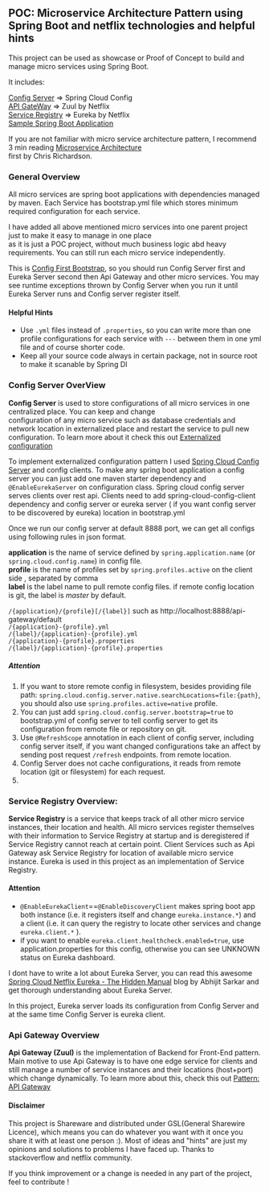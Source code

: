 ##  POC: Microservice Architecture Pattern using Spring Boot and netflix technologies and helpful hints

This project can be used as showcase or Proof of Concept to build and manage micro services using Spring Boot.

It includes:    

[Config Server]() => Spring Cloud Config  
[API GateWay]() => Zuul by Netflix  
[Service Registry]() => Eureka by Netflix  
[Sample Spring Boot Application]()

  If you are not familiar with micro service architecture pattern, I recommend 3 min reading [Microservice Architecture](http://microservices.io/patterns/microservices.html)   
  first by Chris Richardson. 
  
### General Overview

All micro services are spring boot applications with dependencies managed by maven. Each Service has bootstrap.yml 
file which stores minimum required configuration for each service.  

I have added all above mentioned micro services into one parent project just to make it easy to manage in one place  
as it is just a POC project, without much business logic abd heavy requirements. You can still run each 
micro service independently.

This is [Config First Bootstrap](https://cloud.spring.io/spring-cloud-config/spring-cloud-config.html#config-first-bootstrap), so you 
should run Config Server first and Eureka Server second then Api Gateway and other micro services. 
You may see runtime exceptions thrown by Config Server when you run it until Eureka Server runs and Config server register itself.

#### Helpful Hints
* Use `.yml` files instead of `.properties`, so you can write more than one profile configurations for each service with `---` 
between them in one yml file and of course shorter code.     
* Keep all your source code always in certain package, not in source root to make it scanable by Spring DI   

### Config Server OverView 

**Config Server** is used to store configurations of all micro services in one centralized place. You can keep and change   
configuration of any micro service such as database credentials and network location in externalized place and restart the service 
to pull new configuration. To learn more about it check this out [Externalized configuration](http://microservices.io/patterns/externalized-configuration.html) 

To implement externalized configuration pattern I used [Spring Cloud Config Server](https://cloud.spring.io/spring-cloud-config/spring-cloud-config.html) and  config clients. To make 
any spring boot application a config server you can just add one maven starter dependency and `@EnableEurekaServer` on configuration class. 
Spring cloud config server serves clients over rest api. Clients need to add spring-cloud-config-client dependency and 
config server or eureka server ( if you want config server to be discovered by eureka) location in bootstrap.yml 
 
Once we run our config server at default 8888 port, we can get all configs using following rules in json format.  
 
**application** is the name of service defined by `spring.application.name` (or `spring.cloud.config.name`) in config file.  
**profile** is the name of profiles set by `spring.profiles.active` on the client side , separated by comma  
**label** is the label name to pull remote config files. if remote config location is git, the label is _master_ by default.   
 
`/{application}/{profile}[/{label}]` such as http://localhost:8888/api-gateway/default  
`/{application}-{profile}.yml`   
`/{label}/{application}-{profile}.yml`  
`/{application}-{profile}.properties`  
`/{label}/{application}-{profile}.properties`  

##### Attention

1. If you want to store remote config in filesystem, 
besides providing file path: `spring.cloud.config.server.native.searchLocations=file:{path}`, 
you should also use `spring.profiles.active=native` profile.  
2. You can just add `spring.cloud.config.server.bootstrap=true` to bootstrap.yml of config server to tell config server to get 
its configuration from remote file or repository on git.  
3. Use `@RefreshScope` annotation in each client of config server, including config server itself, if you want changed configurations take an 
affect by sending post request  `/refresh` endpoints. 
from remote location.  
4. Config Server does not cache configurations, it reads from remote location (git or filesystem) for each request. 
5. 



### Service Registry Overview:
  
**Service Registry** is a service that keeps track of all other micro service instances, their location and health. All micro 
services register themselves with their information to Service Registry at startup and is deregistered if Service Registry 
cannot reach at certain point. Client Services such as Api Gateway ask Service Registry for location of available micro service
instance. Eureka is used in this project as an implementation of Service Registry.  

<!---
enable self preservation

Hysterix
https://github.com/Netflix/Hystrix/wiki/Configuration

-->
#### Attention
* `@EnableEurekaClient`==`@EnableDiscoveryClient` makes spring boot app both instance (i.e. it registers itself and change `eureka.instance.*`) and a client
 (i.e. it can query the registry to locate other services and change `eureka.client.*` ).    
* if you want to enable `eureka.client.healthcheck.enabled=true`, use application.properties for this config, otherwise you 
can see UNKNOWN status on Eureka dashboard. 

I dont have to write a lot about Eureka Server, you can read this awesome [Spring Cloud Netflix Eureka - The Hidden Manual](http://blog.abhijitsarkar.org/technical/netflix-eureka/) 
blog by Abhijit Sarkar and get thorough understanding about Eureka Server.   

In this project, Eureka server loads its configuration from Config Server and at the same time Config Server is eureka client.

 

### Api Gateway Overview 

**Api Gateway (Zuul)** is the implementation of Backend for Front-End pattern. Main motive to use Api Gateway is to have one edge service 
for clients and still manage a number of service instances and their locations (host+port) which change dynamically. 
To learn more about this, check this out [Pattern: API Gateway](http://microservices.io/patterns/apigateway.html)



#### Disclaimer
This project is Shareware and distributed under GSL(General Sharewire Licence), which means you can do whatever you want 
with it once you share it with at least one person :). Most of ideas and "hints" are just my opinions
and solutions to problems I have faced up. Thanks to stackoverflow and netflix community.  
    
If you think improvement or a change is needed in any part of the project, feel to contribute !      
